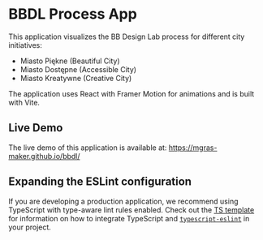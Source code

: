 # BBDL Process App

This application visualizes the BB Design Lab process for different city initiatives:
- Miasto Piękne (Beautiful City)
- Miasto Dostępne (Accessible City)
- Miasto Kreatywne (Creative City)

The application uses React with Framer Motion for animations and is built with Vite.

## Live Demo

The live demo of this application is available at: https://mgras-maker.github.io/bbdl/

## Expanding the ESLint configuration

If you are developing a production application, we recommend using TypeScript with type-aware lint rules enabled. Check out the [TS template](https://github.com/vitejs/vite/tree/main/packages/create-vite/template-react-ts) for information on how to integrate TypeScript and [`typescript-eslint`](https://typescript-eslint.io) in your project.
